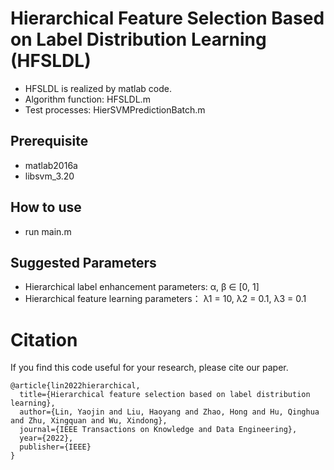 #  Hierarchical Feature Selection Based on Label Distribution Learning (HFSLDL)
* HFSLDL is realized by matlab code.
* Algorithm function: HFSLDL.m 
* Test processes: HierSVMPredictionBatch.m

## Prerequisite
* matlab2016a
* libsvm_3.20

## How to use
* run main.m

## Suggested Parameters
* Hierarchical label enhancement parameters: α, β ∈ [0, 1]
* Hierarchical feature learning parameters： λ1 = 10, λ2 = 0.1, λ3 = 0.1


# Citation
If you find this code useful for your research, please cite our paper.
```
@article{lin2022hierarchical,
  title={Hierarchical feature selection based on label distribution learning},
  author={Lin, Yaojin and Liu, Haoyang and Zhao, Hong and Hu, Qinghua and Zhu, Xingquan and Wu, Xindong},
  journal={IEEE Transactions on Knowledge and Data Engineering},
  year={2022},
  publisher={IEEE}
}
```
